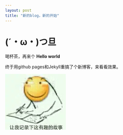```yaml
---
layout: post
title: "新的blog，新的开始"
---
```


# (´・ω・)つ旦

喝杯茶，再来个 **Hello world**

终于用github pages和Jekyll重搞了个新博客，来看看效果。

![0](/assets/1.jpg)